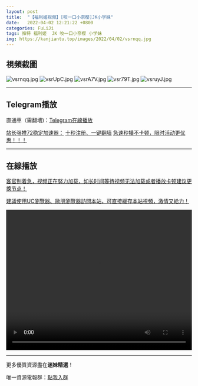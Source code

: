 ```yaml
---
layout: post
title:  "【福利姬视频】[咬一口小奈樱]JK小学妹"
date:   2022-04-02 12:21:22 +0800
categories: FuLiJi
tags: 推特 福利姬  JK 咬一口小奈樱 小学妹
img: https://kanjiantu.top/images/2022/04/02/vsrnqq.jpg
---
```



## 視頻截圖

![vsrnqq.jpg](https://kanjiantu.top/images/2022/04/02/vsrnqq.jpg)
![vsrUpC.jpg](https://kanjiantu.top/images/2022/04/02/vsrUpC.jpg)
![vsrA7V.jpg](https://kanjiantu.top/images/2022/04/02/vsrA7V.jpg)
![vsr79T.jpg](https://kanjiantu.top/images/2022/04/02/vsr79T.jpg)
![vsruyJ.jpg](https://kanjiantu.top/images/2022/04/02/vsruyJ.jpg)

* * *
## Telegram播放

直通車（需翻墻)：[Telegram在線播放](https://t.me/mimeijingxuan/437)

<u>站长强推72稳定加速器：</u> [十秒注册、一键翻墙](https://www.mimei.blog/skip/vpn.html)
<u>急速秒播不卡顿，限时活动更优惠！！！</u>
* * *
## 在線播放
<u>客官别着急，视频正在努力加载，如长时间等待视频无法加载或者播放卡顿建议更换节点！</u>

<u>建議使用UC瀏覽器、歐朋瀏覽器訪問本站，可直接緩存本站視頻，激情又給力！</u>
<center><video src="https://cdn.publer.io/uploads/videos/62481abfdb279736bfa816ea/9a450b27f3e15b34e70e09f3140c98e6.mp4" width="100%" height="380px" controls="controls"></video></center>

* * *
更多優質資源盡在**迷妹精選**！

唯一資源電報群：[點我入群](https://t.me/mimeijingxuan)


